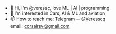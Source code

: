 - 👋 Hi, I’m @veressc, love ML | AI | programming. 
- 👀 I’m interested in Cars, AI & ML and aviation
- 📫 How to reach me: 
Telegram -- @Veresscq  
email: corsairsv@gmail.com


<!---
veressc/veressc is a ✨ special ✨ repository because its `README.md` (this file) appears on your GitHub profile.
You can click the Preview link to take a look at your changes.
--->

